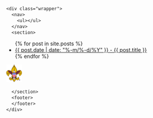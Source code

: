     <div class="wrapper">
      <nav>
        <ul></ul>
      </nav>
      <section>

<ul>
  {% for post in site.posts %}
    <li>
      <a href="{{ post.url }}">{{ post.date | date: "%-m/%-d/%Y" }} - {{ post.title }}</a>
    </li>
  {% endfor %}
</ul>

 ![](/img/eagle_menu.png)


      </section>
      <footer>
      </footer>
    </div>
